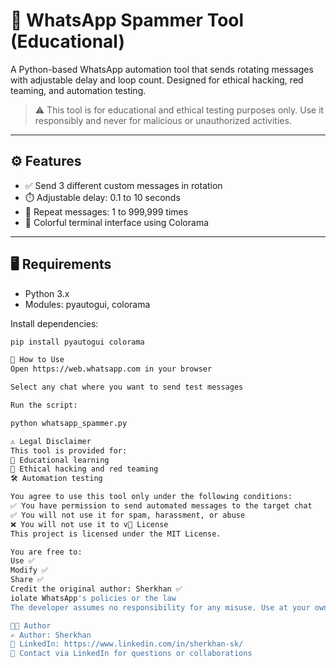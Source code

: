 # 💬 WhatsApp Spammer Tool (Educational)

A Python-based WhatsApp automation tool that sends rotating messages with adjustable delay and loop count. Designed for ethical hacking, red teaming, and automation testing.

> ⚠️ This tool is for educational and ethical testing purposes only. Use it responsibly and never for malicious or unauthorized activities.

---

## ⚙️ Features

- ✅ Send 3 different custom messages in rotation
- ⏱️ Adjustable delay: 0.1 to 10 seconds
- 🔁 Repeat messages: 1 to 999,999 times
- 🌈 Colorful terminal interface using Colorama

---

## 🖥️ Requirements

- Python 3.x
- Modules: pyautogui, colorama

Install dependencies:

```bash
pip install pyautogui colorama

🚀 How to Use
Open https://web.whatsapp.com in your browser

Select any chat where you want to send test messages

Run the script:

python whatsapp_spammer.py

⚠️ Legal Disclaimer
This tool is provided for:
📘 Educational learning
🧪 Ethical hacking and red teaming
🛠️ Automation testing

You agree to use this tool only under the following conditions:
✅ You have permission to send automated messages to the target chat
✅ You will not use it for spam, harassment, or abuse
❌ You will not use it to v📄 License
This project is licensed under the MIT License.

You are free to:
Use ✅
Modify ✅
Share ✅
Credit the original author: Sherkhan ✅
iolate WhatsApp's policies or the law
The developer assumes no responsibility for any misuse. Use at your own risk.

👨‍💻 Author
✍️ Author: Sherkhan
🔗 LinkedIn: https://www.linkedin.com/in/sherkhan-sk/
📧 Contact via LinkedIn for questions or collaborations

